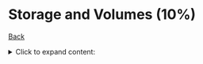 # Storage and Volumes (10%)

[Back](../ReadMe.md)

<details>
  <summary>Click to expand content:</summary>
  
+ State​ ​which​ ​graph​​ driver​​ should ​​be ​​used​​ on ​​which ​​OS
+ Demonstrate​​ how​​ to​ ​configure ​​device mapper
+ Compare​​ object​ ​storage​​ to​ ​block​​storage,​ ​and​​ explain​​ which ​​one ​​is ​​preferable ​​when available
+ Summarize​​ how​ ​an ​​application​​ is​ ​composed​​ of ​​layers ​​and ​​where​ ​those​​ layers​​ reside​ ​on the ​​filesystem
+ Describe​​ how​​ volumes​ ​are ​​used ​​with ​​Docker ​​for ​​persistent​​ storage
+ Identify​​ the​​ steps ​​you ​​would ​​take ​​to ​​clean​​up ​​unused ​​images​​ on ​​a ​​filesystem,​​ also on DTR
+ Demonstrate​​ how​​s to rage​ ​can​​ be ​​used ​​across​ ​cluster​ ​nodes
 </details>
